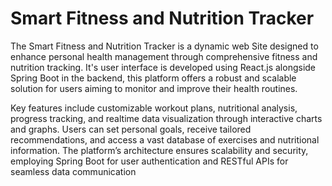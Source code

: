 # Smart Fitness and Nutrition Tracker

The Smart Fitness and Nutrition Tracker is a dynamic web Site designed to enhance personal health management through comprehensive fitness and nutrition tracking. It's user interface is developed using React.js 
alongside Spring Boot in the backend, this platform offers a robust and scalable solution for users aiming to monitor and improve their health routines.

Key features include customizable workout plans, nutritional analysis, progress tracking, and realtime data visualization through interactive charts and graphs. Users can set personal goals, receive tailored 
recommendations, and access a vast database of exercises and nutritional information. The platform’s architecture ensures scalability and security, employing Spring Boot for user authentication and RESTful APIs for 
seamless data communication
